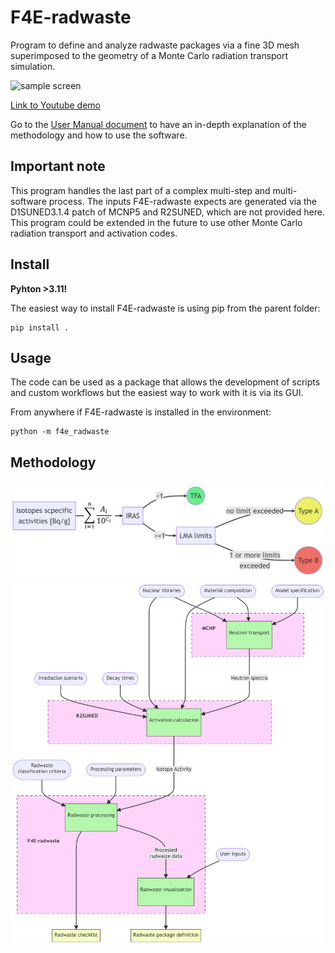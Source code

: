 # F4E-radwaste
Program to define and analyze radwaste packages via a fine 3D mesh superimposed to the geometry of a Monte Carlo radiation transport simulation.

![sample screen](resources/sample_screen.png)

[Link to Youtube demo](https://www.youtube.com/watch?v=w3G-Iiu-eTI&ab_channel=F4E-radwaste)

Go to the [User Manual document](resources/F4E-radwaste%20tool%20for%20ITER%20analyses%20-%20F4E_D_32NF66%20v1.2.pdf) to have an in-depth explanation of the methodology and how to use the software.

## Important note
This program handles the last part of a complex multi-step and multi-software process. The inputs F4E-radwaste expects are generated via the D1SUNED3.1.4 patch of MCNP5 and R2SUNED, which are not provided here. This program could be extended in the future to use other Monte Carlo radiation transport and activation codes.

## Install
**Pyhton >3.11!**

The easiest way to install F4E-radwaste is using pip from the parent folder:

```
pip install .
```

## Usage
The code can be used as a package that allows the development of scripts and custom workflows but the easiest way to work with it is via its GUI.

From anywhere if F4E-radwaste is installed in the environment:

```
python -m f4e_radwaste
```

## Methodology
![radwaste classification](resources/radwaste_classification_diagram.png)
![diagram](resources/process_diagram.png)